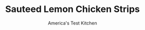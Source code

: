 ---
layout: ../../layouts/MarkdownPostLayout.astro
title: Sauteed Lemon Chicken Strips
author: America's Test Kitchen
pubDate: 2023-03-15
description: "Lemon and capers add bold, refreshing flavor to simple chicken tenderloins in this 30-minute supper."
image_url: https://res.cloudinary.com/hksqkdlah/image/upload/ar_1:1,c_fill,dpr_2.0,f_auto,fl_lossy.progressive.strip_profile,g_faces:auto,q_auto:low,w_344/6788_sfs-chix-tenders-c-001-279303
tags: ["Main Courses","Chicken","Weeknight","30-Minute Suppers"]
calories: 2455
protein: 27
carbohydrates: 30
fats: 
fiber: 2
ingredients: ["1 1/2 pounds, chicken tenderloins (see note)",", Salt and pepper","2 tablespoons, vegetable oil","3 tablespoons, unsalted butter","3 , garlic cloves, minced","2 tablespoons, drained capers, minced","1 tablespoon, flour","1 cup, low-sodium chicken broth","1/3 cup, lemon juice from 2 lemons","2 tablespoons, fresh minced parsley"]
serves: 4
time: "30 minutes"
instructions: ["Pat chicken dry with paper towels and season with salt and pepper. Heat 1 tablespoon oil in large nonstick skillet over medium-high heat until just smoking. Cook half of chicken until golden brown and cooked through, about 2 minutes per side. Transfer to platter and tent with foil; repeat with remaining oil and chicken.","Add 1 tablespoon butter, garlic, and capers to empty skillet and cook until fragrant, about 30 seconds. Stir in flour and cook until beginning to brown, about 30 seconds. Stir in broth and lemon juice and simmer, scraping up any browned bits, until slightly thickened, about 3 minutes. Off heat, whisk in parsley and remaining butter. Stir in browned chicken along with any accumulated juices and season with salt and pepper. Serve."]
nutrition: ["473 mg Potassium","389 mg Phosphorus","50 mg Calcium","2 mg Iron","45 mg Magnesium","889 mg Sodium","1 mg Zinc","42 g Fat","10 mg Niacin (B3)","18 g Monounsaturated","7 g Polyunsaturated","12 mg Vitamin C","92 mg Cholesterol","11 g Saturated","2 g Fiber","29 µg Folate (food)","1 g Sugars","59 µg Vitamin K","174 g Water","30 g Carbs","29 µg Folate equivalent (total)","27 g Protein","2 mg Vitamin E","81 µg Vitamin A","613 kcal Energy","2455 calories"]
notes: "You can make your own chicken tenderloins by slicing boneless, skinless breasts lengthwise into 3/4-inch strips. Serve over egg noodles or rice pilaf."
---